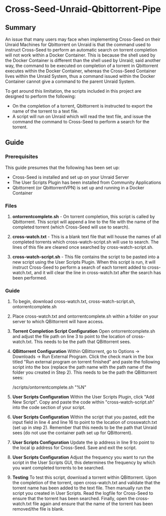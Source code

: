 # Cross-Seed-Unraid-Qbittorrent-Pipe

## Summary

An issue that many users may face when implementing Cross-Seed on their Unraid Machines for Qbittorrent on Unraid is that the command used to instruct Cross-Seed to perform an automatic search on torrent completion will not work within a Docker Container. This is because the shell used by the Docker Container is different than the shell used by Unraid; said another way, the command to be executed on completion of a torrent in Qbittorrent executes within the Docker Container, whereas the Cross-Seed Container lives within the Unraid System, thus a command issued within the Docker Container cannot give a command to the parent Unraid System.

To get around this limitation, the scripts included in this project are designed to perform the following:
- On the completion of a torrent, Qbittorrent is instructed to export the name of the torrent to a text file.
- A script will run on Unraid which will read the text file, and issue the command the command to Cross-Seed to perform a search for the torrent.

## Guide

### Prerequisites

This guide presumes that the following has been set up:

- Cross-Seed is installed and set up on your Unraid Server
- The User Scripts Plugin has been installed from Community Applications
- Qbittorrent (or QbittorrentVPN) is set up and running in a Docker Container

### Files

1. **ontorrentcomplete.sh** - On torrent completion, this script is called by Qbittorrent. This script will append a line to the file with the name of the completed torrent (which Cross-Seed will use to search).

2. **cross-watch.txt** - This is a blank text file that will house the names of all completed torrents which cross-watch-script.sh will use to search. The lines of this file are cleared once searched by cross-watch-script.sh.

3. **cross-watch-script.sh** - This file contains the script to be pasted into a new script using the User Scripts Plugin. When this script is run, it will instruct Cross-Seed to perform a search of each torrent added to cross-watch.txt, and it will clear the line in cross-watch.txt after the search has been performed.

### Guide

1. To begin, download cross-watch.txt, cross-watch-script.sh, ontorrentcomplete.sh
2. Place cross-watch.txt and ontorrentcomplete.sh within a folder on your server to which QBittorrent will have access.
3. **Torrent Completion Script Configuration** Open ontorrentcomplete.sh and adjust the file path on line 3 to point to the location of cross-watch.txt. This needs to be the path that QBittorrent sees.
4. **QBittorrent Configuration** Within QBittorrent, go to Options -> Downloads -> Run External Program. Click the check mark in the box titled "Run external program on torrent finished" and paste the following script into the box (replace the path name with the path name of the folder you created in Step 2). This needs to be the path the QBittorrent sees:

    /scripts/ontorrentcomplete.sh "%N"

5. **User Scripts Configuration** Within the User Scripts Plugin, click "Add New Script". Copy and paste the code within "cross-watch-script.sh" into the code section of your script.
6. **User Scripts Configuration** Within the script that you pasted, edit the input field in line 4 and line 16 to point to the location of crosswatch.txt (set up in step 2). Remember that this needs to be the path that Unraid sees (do not use the container path set up for QBittorrent).
7. **User Scripts Configuration** Update the ip address in line 9 to point to the local ip address for Cross-Seed. Save and exit the script.
8. **User Scripts Configuration** Adjust the frequency you want to run the script in the User Scripts GUI, this determines the frequency by which you want completed torrents to be searched.
9. **Testing** To test this script, download a torrent within QBittorrent. Upon the completion of the torrent, open cross-watch.txt and validate that the torrent name has been added to the text file. Then manually run the script you created in User Scripts. Read the logfile for Cross-Seed to ensure that the torrent has been searched. Finally, open the cross-watch.txt file again and ensure that the name of the torrent has been removed/the file is blank.
